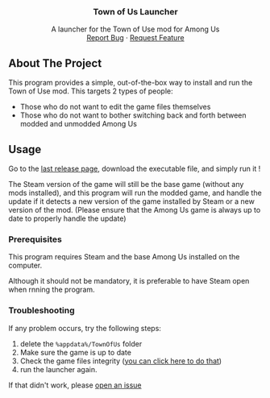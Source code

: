 <!--
*** Thanks for checking out the Best-README-Template. If you have a suggestion
*** that would make this better, please fork the repo and create a pull request
*** or simply open an issue with the tag "enhancement".
*** Thanks again! Now go create something AMAZING! :D
***
***
***
*** To avoid retyping too much info. Do a search and replace for the following:
*** Seblor, twitch-downloader, twitter_handle, email, project_title, project_description
-->


<!-- PROJECT LOGO -->
<br />
<p align="center">
  <!-- <a href="https://github.com/Seblor/twitch-downloader">
    <img src="images/logo.png" alt="Logo" width="80" height="80">
  </a> -->

  <h3 align="center">Town of Us Launcher</h3>

  <p align="center">
    A launcher for the Town of Use mod for Among Us
    <br />
    <a href="https://github.com/Seblor/twitch-downloader/issues">Report Bug</a>
    ·
    <a href="https://github.com/Seblor/twitch-downloader/issues">Request Feature</a>
  </p>
</p>

<!-- ABOUT THE PROJECT -->
## About The Project

This program provides a simple, out-of-the-box way to install and run the Town of Use mod. This targets 2 types of people:
- Those who do not want to edit the game files themselves
- Those who do not want to bother switching back and forth between modded and unmodded Among Us

<!-- GETTING STARTED -->
## Usage

Go to the [last release page](https://github.com/Seblor/twitch-downloader/releases/latest), download the executable file, and simply run it !

The Steam version of the game will still be the base game (without any mods installed), and this program will run the modded game, and handle the update if it detects a new version of the game installed by Steam or a new version of the mod. (Please ensure that the Among Us game is always up to date to properly handle the update)

### Prerequisites

This program requires Steam and the base Among Us installed on the computer.

Although it should not be mandatory, it is preferable to have Steam open when rnning the program.

### Troubleshooting

If any problem occurs, try the following steps:
1. delete the `%appdata%/TownOfUs` folder
2. Make sure the game is up to date
3. Check the game files integrity ([you can click here to do that](steam://validate/945360))
4. run the launcher again.

If that didn't work, please [open an issue](https://github.com/Seblor/twitch-downloader/issues)